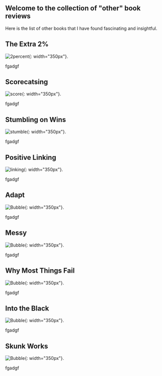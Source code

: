 ## Welcome to the collection of "other" book reviews 

Here is the list of other books that I have found fascinating and insightful.

## The Extra 2%
![2percent](websiteimages/Extra2.jpg){: width="350px"}.

fgadgf

## Scorecatsing
![score](websiteimages/score.jpg){: width="350px"}.

fgadgf

## Stumbling on Wins
![stumble](websiteimages/stumbling.jpg){: width="350px"}.

fgadgf

## Positive Linking
![linking](websiteimages/positive.jpg){: width="350px"}.

fgadgf

## Adapt
![Bubble](websiteimages/adapt.jpg){: width="350px"}.

fgadgf

## Messy
![Bubble](websiteimages/Messy.jpg){: width="350px"}.

fgadgf

## Why Most Things Fail
![Bubble](websiteimages/fail.jpg){: width="350px"}.

fgadgf


## Into the Black
![Bubble](websiteimages/Intotheblack.jpg){: width="350px"}.

fgadgf

## Skunk Works
![Bubble](websiteimages/skunk.jpg){: width="350px"}.

fgadgf
